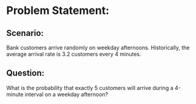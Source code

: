 # Problem Statement:
## Scenario:

Bank customers arrive randomly on weekday afternoons. Historically, the average arrival rate is 3.2 customers every 4 minutes.

## Question:

What is the probability that exactly 5 customers will arrive during a 4-minute interval on a weekday afternoon?